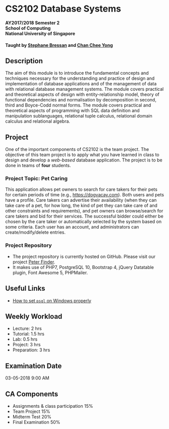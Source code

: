 # CS2102 Database Systems

__AY2017/2018 Semester 2<br>
School of Computing<br>
National University of Singapore__

#### Taught by [Stephane Bressan](http://www.comp.nus.edu.sg/~steph/) and [Chan Chee Yong](https://www.comp.nus.edu.sg/~chancy/)


## Description
The aim of this module is to introduce the fundamental concepts and techniques necessary for the understanding and practice of design and implementation of database applications and of the management of data with relational database management systems. The module covers practical and theoretical aspects of design with entity-relationship model, theory of functional dependencies and normalisation by decomposition in second, third and Boyce-Codd normal forms. The module covers practical and theoretical aspects of programming with SQL data definition and manipulation sublanguages, relational tuple calculus, relational domain calculus and relational algebra.

## Project

One of the important components of CS2102 is the team project. The objective of this team project is to apply what you have learned in class to design and develop a _web-based_ database application. The project is to be done in teams of **four** students.

### Project Topic: Pet Caring

This application allows pet owners to search for care takers for their pets for certain periods of time (e.g., https://dogvacay.com). Both users and pets have a profile. Care takers can advertise their availability (when they can take care of a pet, for how long, the kind of pet they can take care of and other constraints and requirements), and pet owners can browse/search for care takers and bid for their services. The successful bidder could either be chosen by the care taker or automatically selected by the system based on some criteria. Each user has an account, and administrators can create/modify/delete entries.

### Project Repository

- The project repository is currently hosted on GitHub. Please visit our project [Peter Finder](https://github.com/yunpengn/peterfinder).
- It makes use of PHP7, PostgreSQL 10, Bootstrap 4, jQuery Datatable plugin, Font Awesome 5, PHPMailer.

## Useful Links
- [How to set `psql` on Windows properly](psql_setup.md)

## Weekly Workload
- Lecture: 2 hrs
- Tutorial: 1.5 hrs
- Lab: 0.5 hrs
- Project: 3 hrs
- Preparation: 3 hrs

## Examination Date
03-05-2018 9:00 AM

## CA Components
- Assignments & class participation 15%
- Team Project 15%
- Midterm Test 20%
- Final Examination 50%
